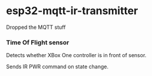 # esp32-mqtt-ir-transmitter
Dropped the MQTT stuff

### Time Of Flight sensor
  Detects whether XBox One controller is in front of sensor.

  Sends IR PWR command on state change.

